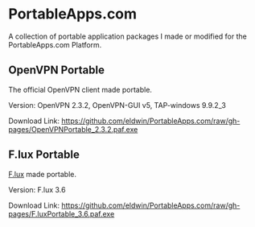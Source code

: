 # PortableApps.com
A collection of portable application packages I made or modified for the PortableApps.com Platform.

## OpenVPN Portable
The official OpenVPN client made portable.

Version: OpenVPN 2.3.2, OpenVPN-GUI v5, TAP-windows 9.9.2_3

Download Link: https://github.com/eldwin/PortableApps.com/raw/gh-pages/OpenVPNPortable_2.3.2.paf.exe

## F.lux Portable
[F.lux](http://justgetflux.com) made portable.

Version: F.lux 3.6

Download Link: https://github.com/eldwin/PortableApps.com/raw/gh-pages/F.luxPortable_3.6.paf.exe
